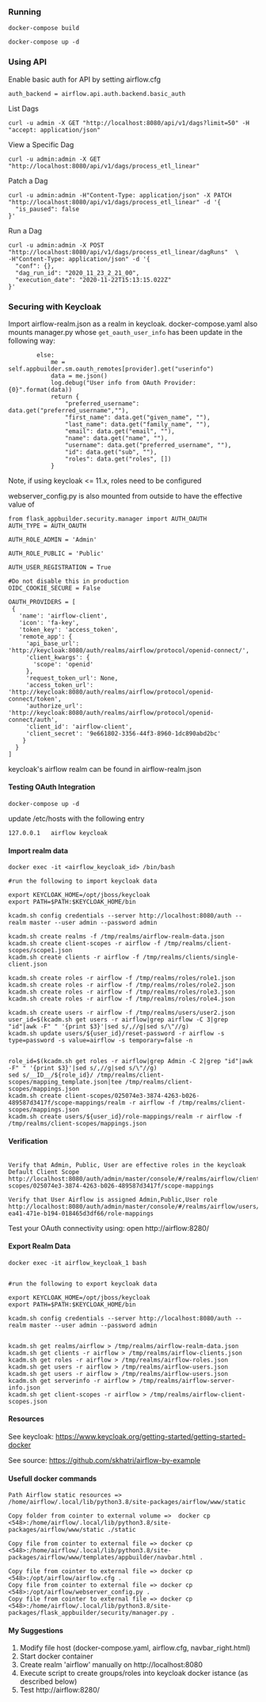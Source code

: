### Running

```
docker-compose build

docker-compose up -d
```


### Using API
Enable basic auth for API by setting airflow.cfg
```
auth_backend = airflow.api.auth.backend.basic_auth
```

List Dags

```
curl -u admin -X GET "http://localhost:8080/api/v1/dags?limit=50" -H  "accept: application/json"
```

View a Specific Dag
```
curl -u admin:admin -X GET "http://localhost:8080/api/v1/dags/process_etl_linear"
```

Patch a Dag

```
curl -u admin:admin -H"Content-Type: application/json" -X PATCH "http://localhost:8080/api/v1/dags/process_etl_linear" -d '{
  "is_paused": false
}'
```

Run a Dag

```
curl -u admin:admin -X POST "http://localhost:8080/api/v1/dags/process_etl_linear/dagRuns"  \
-H"Content-Type: application/json" -d '{
  "conf": {},
  "dag_run_id": "2020_11_23_2_21_00",
  "execution_date": "2020-11-22T15:13:15.022Z"  
}'
```


### Securing with Keycloak

Import airflow-realm.json as a realm in keycloak. docker-compose.yaml also mounts manager.py whose ```get_oauth_user_info``` has been update in the following way:

```
        else:
            me = self.appbuilder.sm.oauth_remotes[provider].get("userinfo")
            data = me.json()
            log.debug("User info from OAuth Provider: {0}".format(data))
            return {
                "preferred_username": data.get("preferred_username",""),
                "first_name": data.get("given_name", ""),
                "last_name": data.get("family_name", ""),
                "email": data.get("email", ""),
                "name": data.get("name", ""),
                "username": data.get("preferred_username", ""),
                "id": data.get("sub", ""),
                "roles": data.get("roles", [])
            }
```

Note, if using keycloak <= 11.x, roles need to be configured

webserver_config.py is also mounted from outside to have the effective value of

```
from flask_appbuilder.security.manager import AUTH_OAUTH
AUTH_TYPE = AUTH_OAUTH

AUTH_ROLE_ADMIN = 'Admin'

AUTH_ROLE_PUBLIC = 'Public'

AUTH_USER_REGISTRATION = True

#Do not disable this in production
OIDC_COOKIE_SECURE = False

OAUTH_PROVIDERS = [
 {
   'name': 'airflow-client',
   'icon': 'fa-key',
   'token_key': 'access_token', 
   'remote_app': {
     'api_base_url': 'http://keycloak:8080/auth/realms/airflow/protocol/openid-connect/',
     'client_kwargs': {
       'scope': 'openid'
     },
     'request_token_url': None,
     'access_token_url': 'http://keycloak:8080/auth/realms/airflow/protocol/openid-connect/token',
     'authorize_url': 'http://keycloak:8080/auth/realms/airflow/protocol/openid-connect/auth',
     'client_id': 'airflow-client',
     'client_secret': '9e661802-3356-44f3-8960-1dc890abd2bc'
    }
  }
]

```

keycloak's airflow realm can be found in airflow-realm.json

#### Testing OAuth Integration
```
docker-compose up -d
```

update /etc/hosts with the following entry
```
127.0.0.1   airflow keycloak
```

#### Import realm data

```
docker exec -it <airflow_keycloak_id> /bin/bash

#run the following to import keycloak data

export KEYCLOAK_HOME=/opt/jboss/keycloak
export PATH=$PATH:$KEYCLOAK_HOME/bin

kcadm.sh config credentials --server http://localhost:8080/auth --realm master --user admin --password admin

kcadm.sh create realms -f /tmp/realms/airflow-realm-data.json
kcadm.sh create client-scopes -r airflow -f /tmp/realms/client-scopes/scope1.json
kcadm.sh create clients -r airflow -f /tmp/realms/clients/single-client.json

kcadm.sh create roles -r airflow -f /tmp/realms/roles/role1.json
kcadm.sh create roles -r airflow -f /tmp/realms/roles/role2.json
kcadm.sh create roles -r airflow -f /tmp/realms/roles/role3.json
kcadm.sh create roles -r airflow -f /tmp/realms/roles/role4.json

kcadm.sh create users -r airflow -f /tmp/realms/users/user2.json
user_id=$(kcadm.sh get users -r airflow|grep airflow -C 3|grep "id"|awk -F" " '{print $3}'|sed s/,//g|sed s/\"//g)
kcadm.sh update users/${user_id}/reset-password -r airflow -s type=password -s value=airflow -s temporary=false -n


role_id=$(kcadm.sh get roles -r airflow|grep Admin -C 2|grep "id"|awk -F" " '{print $3}'|sed s/,//g|sed s/\"//g)
sed s/__ID__/${role_id}/ /tmp/realms/client-scopes/mapping_template.json|tee /tmp/realms/client-scopes/mappings.json
kcadm.sh create client-scopes/025074e3-3874-4263-b026-489587d3417f/scope-mappings/realm -r airflow -f /tmp/realms/client-scopes/mappings.json
kcadm.sh create users/${user_id}/role-mappings/realm -r airflow -f /tmp/realms/client-scopes/mappings.json

```

#### Verification

```

Verify that Admin, Public, User are effective roles in the keycloak Default Client Scope 
http://localhost:8080/auth/admin/master/console/#/realms/airflow/client-scopes/025074e3-3874-4263-b026-489587d3417f/scope-mappings

Verify that User Airflow is assigned Admin,Public,User role
http://localhost:8080/auth/admin/master/console/#/realms/airflow/users/9e41a8d4-ea41-471e-b194-018465d3df66/role-mappings

```

Test your OAuth connectivity using:
open http://airflow:8280/



#### Export Realm Data
```
docker exec -it airflow_keycloak_1 bash


#run the following to export keycloak data

export KEYCLOAK_HOME=/opt/jboss/keycloak
export PATH=$PATH:$KEYCLOAK_HOME/bin

kcadm.sh config credentials --server http://localhost:8080/auth --realm master --user admin --password admin


kcadm.sh get realms/airflow > /tmp/realms/airflow-realm-data.json
kcadm.sh get clients -r airflow > /tmp/realms/airflow-clients.json
kcadm.sh get roles -r airflow > /tmp/realms/airflow-roles.json
kcadm.sh get users -r airflow > /tmp/realms/airflow-users.json
kcadm.sh get users -r airflow > /tmp/realms/airflow-users.json
kcadm.sh get serverinfo -r airflow > /tmp/realms/airflow-server-info.json
kcadm.sh get client-scopes -r airflow > /tmp/realms/airflow-client-scopes.json 

```


#### Resources
See keycloak: https://www.keycloak.org/getting-started/getting-started-docker

See source: https://github.com/skhatri/airflow-by-example

#### Usefull docker commands
```
Path Airflow static resources => /home/airflow/.local/lib/python3.8/site-packages/airflow/www/static

Copy folder from cointer to external volume =>  docker cp <548>:/home/airflow/.local/lib/python3.8/site-packages/airflow/www/static ./static

Copy file from cointer to external file => docker cp <548>:/home/airflow/.local/lib/python3.8/site-packages/airflow/www/templates/appbuilder/navbar.html .

Copy file from cointer to external file => docker cp <548>:/opt/airflow/airflow.cfg .
Copy file from cointer to external file => docker cp <548>:/opt/airflow/webserver_config.py .
Copy file from cointer to external file => docker cp <548>:/home/airflow/.local/lib/python3.8/site-packages/flask_appbuilder/security/manager.py .

```

#### My Suggestions
1. Modify file host (docker-compose.yaml, airflow.cfg, navbar_right.html)
2. Start docker container
2. Create realm 'airflow' manually on http://localhost:8080
3. Execute script to create groups/roles into keycloak docker istance (as described below)
4. Test http://airflow:8280/
